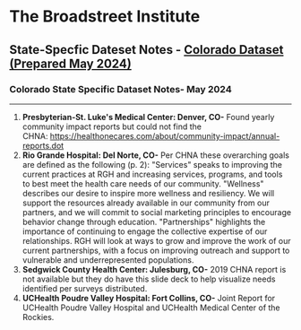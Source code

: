 # The Broadstreet Institute

## State-Specfic Dateset Notes - [Colorado Dataset (Prepared May 2024)](https://github.com/BroadStreet-Health/Community-Health-Needs-Assessments)

### Colorado State Specific Dataset Notes- May 2024

---

1. <strong> Presbyterian-St. Luke's Medical Center: Denver, CO-</strong> Found yearly community impact reports but could not find the CHNA: https://healthonecares.com/about/community-impact/annual-reports.dot
1. <strong> Rio Grande Hospital: Del Norte, CO-</strong> Per CHNA these overarching goals are defined as the following (p. 2): "Services" speaks to improving the current practices at RGH and increasing services, programs, and tools to best meet the health care needs of our community. "Wellness" describes our desire to inspire more wellness and resiliency. We will support the resources already available in our community from our partners, and we will commit to social marketing principles to encourage behavior change through education. "Partnerships" highlights the importance of continuing to engage the collective expertise of our relationships. RGH will look at ways to grow and improve the work of our current partnerships, with a focus on improving outreach and support to vulnerable and underrepresented populations.
1. <strong> Sedgwick County Health Center: Julesburg, CO-</strong> 2019 CHNA report is not available but they do have this slide deck to help visualize needs identified per surveys distributed.
1. <strong> UCHealth Poudre Valley Hospital: Fort Collins, CO-</strong> Joint Report for UCHealth Poudre Valley Hospital and UCHealth Medical Center of the Rockies.
